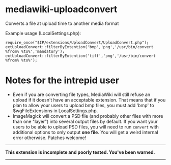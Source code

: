 mediawiki-uploadconvert
=======================

Converts a file at upload time to another media format

Example usage (LocalSettings.php):

	require_once("$IP/extensions/UploadConvert/UploadConvert.php");
	extUploadConvert::filterByExtention('bmp','png','/usr/bin/convert %from% %to%','mandatory');
	extUploadConvert::filterByExtention('tiff','png','/usr/bin/convert %from% %to%');


Notes for the intrepid user
===========================

* Even if you are converting file types, MediaWiki will still refuse
an upload if it doesn't have an acceptable extension. That means that
if you plan to allow your users to upload bmp files, you must add
'bmp' to $wgFileExtensions in LocalSettings.php.
* ImageMagick will convert a PSD file (and probably other files with
more than one "layer") into several output files by default. If you
want your users to be able to upload PSD files, you will need to run
`convert` with additional options to only output **one file**. You
will get a weird internal error otherwise. Patches welcome!

-------

**This extension is incomplete and poorly tested. You've been warned.**

-------

